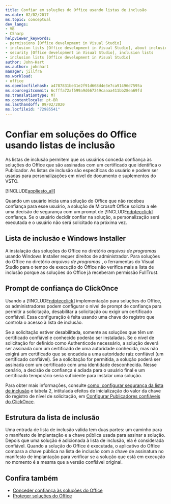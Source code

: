 ```yaml
---
title: Confiar em soluções do Office usando listas de inclusão
ms.date: 02/02/2017
ms.topic: conceptual
dev_langs:
- VB
- CSharp
helpviewer_keywords:
- permissions [Office development in Visual Studio]
- inclusion lists [Office development in Visual Studio], about inclusion lists
- security [Office development in Visual Studio], inclusion lists
- inclusion lists [Office development in Visual Studio]
author: John-Hart
ms.author: johnhart
manager: jillfra
ms.workload:
- office
ms.openlocfilehash: a4787831be31e2f91d668d4e3e7ca91496d7595a
ms.sourcegitcommit: 6cfffa72af599a9d667249caaaa411bb28ea69fd
ms.translationtype: MT
ms.contentlocale: pt-BR
ms.lasthandoff: 09/02/2020
ms.locfileid: "72985541"
---
```

# <a name="trust-office-solutions-by-using-inclusion-lists"></a>Confiar em soluções do Office usando listas de inclusão
  As listas de inclusão permitem que os usuários conceda confiança às soluções do Office que são assinadas com um certificado que identifica o Publicador. As listas de inclusão são específicas do usuário e podem ser usadas para personalizações em nível de documento e suplementos do VSTO.

 [!INCLUDE[appliesto_all](../vsto/includes/appliesto-all-md.md)]

 Quando um usuário inicia uma solução do Office que não recebeu confiança para esse usuário, a solução de Microsoft Office solicita a ele uma decisão de segurança com um prompt de [!INCLUDE[ndptecclick](../vsto/includes/ndptecclick-md.md)] confiança. Se o usuário decidir confiar na solução, a personalização será executada e o usuário não será solicitado na próxima vez.

## <a name="inclusion-list-and-windows-installer"></a>Lista de inclusão e Windows Installer
 A instalação das soluções do Office no diretório *arquivos de programas* usando Windows Installer requer direitos de administrador. Para soluções do Office no diretório *arquivos de programas* , o ferramentas do Visual Studio para o tempo de execução do Office não verifica mais a lista de inclusão porque as soluções do Office já receberam permissão FullTrust.

## <a name="clickonce-trust-prompt"></a>Prompt de confiança do ClickOnce
 Usando a [!INCLUDE[ndptecclick](../vsto/includes/ndptecclick-md.md)] implementação para soluções do Office, os administradores podem configurar o nível de prompt de confiança para permitir a solicitação, desabilitar a solicitação ou exigir um certificado confiável. Essa configuração é feita usando uma chave do registro que controla o acesso à lista de inclusão.

 Se a solicitação estiver desabilitada, somente as soluções que têm um certificado confiável e conhecido poderão ser instaladas. Se o nível de solicitação for definido como Authenticode necessário, a solução deverá ser assinada com um certificado de uma autoridade conhecida, mas não exigirá um certificado que se encadeia a uma autoridade raiz confiável (um certificado confiável). Se a solicitação for permitida, a solução poderá ser assinada com um certificado com uma identidade desconhecida. Nesse cenário, a decisão de confiança é adiada para o usuário final e um certificado temporário seria suficiente para instalar uma solução.

 Para obter mais informações, consulte [como: configurar segurança da lista de inclusão](../vsto/how-to-configure-inclusion-list-security.md) e tabela 2, intitulada efeitos de inicialização do valor da chave do registro de nível de solicitação, em [Configurar Publicadores confiáveis do ClickOnce](/previous-versions/dotnet/articles/ms996418(v=msdn.10)).

## <a name="structure-of-the-inclusion-list"></a>Estrutura da lista de inclusão
 Uma entrada de lista de inclusão válida tem duas partes: um caminho para o manifesto de implantação e a chave pública usada para assinar a solução. Depois que uma solução é adicionada à lista de inclusão, ela é considerada confiável. Quando a solução do Office é executada, o aplicativo do Office compara a chave pública na lista de inclusão com a chave de assinatura no manifesto de implantação para verificar se a solução que está em execução no momento é a mesma que a versão confiável original.

## <a name="see-also"></a>Confira também
- [Conceder confiança às soluções do Office](../vsto/granting-trust-to-office-solutions.md)
- [Proteger soluções do Office](../vsto/securing-office-solutions.md)
